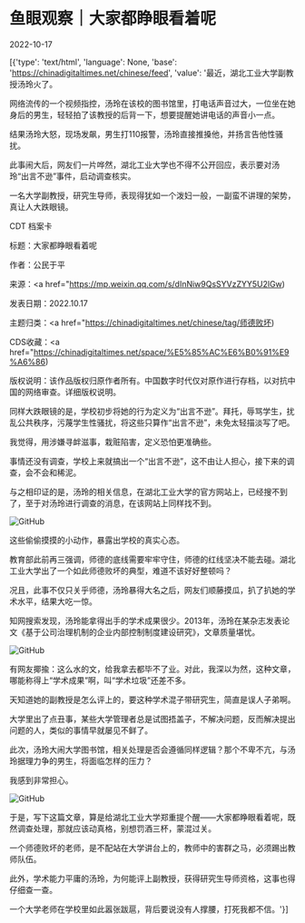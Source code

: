 # 鱼眼观察｜大家都睁眼看着呢

2022-10-17

[{'type': 'text/html', 'language': None, 'base': 'https://chinadigitaltimes.net/chinese/feed', 'value': '最近，湖北工业大学副教授汤玲火了。

网络流传的一个视频指控，汤玲在该校的图书馆里，打电话声音过大，一位坐在她身后的男生，轻轻拍了该教授的后背一下，想要提醒她讲电话的声音小一点。



结果汤玲大怒，现场发飙，男生打110报警，汤玲直接推搡他，并扬言告他性骚扰。

此事闹大后，网友们一片哗然，湖北工业大学也不得不公开回应，表示要对汤玲“出言不逊”事件，启动调查核实。

一名大学副教授，研究生导师，表现得犹如一个泼妇一般，一副蛮不讲理的架势，真让人大跌眼镜。



CDT 档案卡

标题：大家都睁眼看着呢

作者：公民于平

来源：<a href="https://mp.weixin.qq.com/s/dInNiw9QsSYVzZYY5U2lGw)

发表日期：2022.10.17

主题归类：<a href="https://chinadigitaltimes.net/chinese/tag/师德败坏)

CDS收藏：<a href="https://chinadigitaltimes.net/space/%E5%85%AC%E6%B0%91%E9%A6%86)

版权说明：该作品版权归原作者所有。中国数字时代仅对原作进行存档，以对抗中国的网络审查。详细版权说明。





同样大跌眼镜的是，学校初步将她的行为定义为“出言不逊”。拜托，辱骂学生，扰乱公共秩序，污蔑学生性骚扰，将这些只算作“出言不逊”，未免太轻描淡写了吧。

我觉得，用涉嫌寻衅滋事，栽赃陷害，定义恐怕更准确些。

事情还没有调查，学校上来就搞出一个“出言不逊”，这不由让人担心，接下来的调查，会不会和稀泥。

与之相印证的是，汤玲的相关信息，在湖北工业大学的官方网站上，已经搜不到了，至于对汤玲进行调查的消息，在该网站上同样找不到。

![GitHub](https://chinadigitaltimes.net/chinese/files/2022/10/post-688554-634d3e61ab38d.)

这些偷偷摸摸的小动作，暴露出学校的真实心态。

教育部此前再三强调，师德的底线需要牢牢守住，师德的红线坚决不能去碰。湖北工业大学出了一个如此师德败坏的典型，难道不该好好整顿吗？

况且，此事不仅只关乎师德，汤玲暴得大名之后，网友们顺藤摸瓜，扒了扒她的学术水平，结果大吃一惊。

知网搜索发现，汤玲能拿得出手的学术成果很少。2013年，汤玲在某杂志发表论文《基于公司治理机制的企业内部控制制度建设研究》，文章质量堪忧。

![GitHub](https://chinadigitaltimes.net/chinese/files/2022/10/post-688554-634d3e61b899a.)

有网友揶揄：这么水的文，给我拿去都毕不了业。对此，我深以为然，这种文章，哪能称得上“学术成果”啊，叫“学术垃圾”还差不多。

天知道她的副教授是怎么评上的，要这种学术混子带研究生，简直是误人子弟啊。

大学里出了点丑事，某些大学管理者总是试图捂盖子，不解决问题，反而解决提出问题的人，类似的事情早就屡见不鲜了。

此次，汤玲大闹大学图书馆，相关处理是否会遵循同样逻辑？那个不卑不亢，与汤玲据理力争的男生，将面临怎样的压力？

我感到非常担心。

![GitHub](https://chinadigitaltimes.net/chinese/files/2022/10/post-688554-634d3e61c2940.)

于是，写下这篇文章，算是给湖北工业大学郑重提个醒——大家都睁眼看着呢，既然调查处理，那就应该动真格，别想罚酒三杯，蒙混过关。

一个师德败坏的老师，是不配站在大学讲台上的，教师中的害群之马，必须踢出教师队伍。

此外，学术能力平庸的汤玲，为何能评上副教授，获得研究生导师资格，这事也得仔细查一查。

一个大学老师在学校里如此嚣张跋扈，背后要说没有人撑腰，打死我都不信。'}]